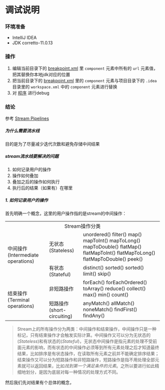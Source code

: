 # 调试说明

### 环境准备

* IntelliJ IDEA
* JDK corretto-11.0.13

### 操作

1. 编辑当前目录下的 [breakpoint.xml](breakpoint.xml) 里 `component` 元素中所有的 `url` 元素值，把其替换你本地jdk对应的位置
2. 把当前目录下的 [breakpoint.xml](breakpoint.xml) 里的 `component` 元素与项目目录下的 `.idea` 目录里的 `workspace.xml` 中的 `component` 元素进行替换
3. 对 [程序](../src/main/java/org/fade/demo/streamdemo/pipeline/Main.java) 进行debug

### 结论

参考 [Stream Pipelines](https://github.com/CarpenterLee/JavaLambdaInternals/blob/master/6-Stream%20Pipelines.md)

##### 为什么需要流水线

目的是为了尽量减少迭代次数和避免存储中间结果

##### stream流水线要解决的问题

1. 如何记录用户的操作
2. 操作如何叠加
3. 叠加之后的操作如何执行
4. 执行后的结果（如果有）在哪里

##### 1. 如何记录用户的操作

首先明确一个概念，这里的用户操作指的是stream的中间操作：

<table width="600"><tr><td colspan="3" align="center"  border="0">Stream操作分类</td></tr><tr><td rowspan="2"  border="1">中间操作(Intermediate operations)</td><td>无状态(Stateless)</td><td>unordered() filter() map() mapToInt() mapToLong() mapToDouble() flatMap() flatMapToInt() flatMapToLong() flatMapToDouble() peek()</td></tr><tr><td>有状态(Stateful)</td><td>distinct() sorted() sorted() limit() skip() </td></tr><tr><td rowspan="2"  border="1">结束操作(Terminal operations)</td><td>非短路操作</td><td>forEach() forEachOrdered() toArray() reduce() collect() max() min() count()</td></tr><tr><td>短路操作(short-circuiting)</td><td>anyMatch() allMatch() noneMatch() findFirst() findAny()</td></tr></table>

> Stream上的所有操作分为两类：中间操作和结束操作，中间操作只是一种标记，只有结束操作才会触发实际计算。中间操作又可以分为无状态的(*Stateless*)和有状态的(*Stateful*)，无状态中间操作是指元素的处理不受前面元素的影响，而有状态的中间操作必须等到所有元素处理之后才知道最终结果，比如排序是有状态操作，在读取所有元素之前并不能确定排序结果；结束操作又可以分为短路操作和非短路操作，短路操作是指不用处理全部元素就可以返回结果，比如*找到第一个满足条件的元素*。之所以要进行如此精细地划分，是因为底层对每一种情况的处理方式不同。

然后我们先对结果有个总体的概念，